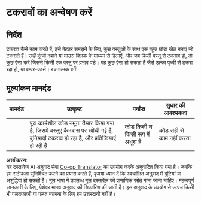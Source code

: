 <!--
CO_OP_TRANSLATOR_METADATA:
{
  "original_hash": "8a0a097b45e7c75a611e2795e4013f16",
  "translation_date": "2025-08-24T12:38:44+00:00",
  "source_file": "6-space-game/4-collision-detection/assignment.md",
  "language_code": "hi"
}
-->
# टकरावों का अन्वेषण करें

## निर्देश

टकराव कैसे काम करते हैं, इसे बेहतर समझने के लिए, कुछ वस्तुओं के साथ एक बहुत छोटा खेल बनाएं जो टकराते हैं। उन्हें कुंजी दबाने या माउस क्लिक के माध्यम से हिलाएं, और जब किसी वस्तु से टकराव हो, तो कुछ ऐसा करें जिससे किसी एक वस्तु पर प्रभाव पड़े। यह कुछ ऐसा हो सकता है जैसे उल्का पृथ्वी से टकरा रहा हो, या बम्पर-कार्स। रचनात्मक बनें!

## मूल्यांकन मानदंड

| मानदंड | उत्कृष्ट                                                                                                                | पर्याप्त                       | सुधार की आवश्यकता |
| -------- | ------------------------------------------------------------------------------------------------------------------------ | ------------------------------ | ----------------- |
|          | पूरा कार्यशील कोड नमूना तैयार किया गया है, जिसमें वस्तुएं कैनवास पर खींची गई हैं, बुनियादी टकराव हो रहा है, और प्रतिक्रियाएं हो रही हैं | कोड किसी न किसी रूप में अधूरा है | कोड सही से काम नहीं करता |

**अस्वीकरण**:  
यह दस्तावेज़ AI अनुवाद सेवा [Co-op Translator](https://github.com/Azure/co-op-translator) का उपयोग करके अनुवादित किया गया है। जबकि हम सटीकता सुनिश्चित करने का प्रयास करते हैं, कृपया ध्यान दें कि स्वचालित अनुवाद में त्रुटियां या अशुद्धियां हो सकती हैं। मूल भाषा में उपलब्ध मूल दस्तावेज़ को प्रामाणिक स्रोत माना जाना चाहिए। महत्वपूर्ण जानकारी के लिए, पेशेवर मानव अनुवाद की सिफारिश की जाती है। इस अनुवाद के उपयोग से उत्पन्न किसी भी गलतफहमी या गलत व्याख्या के लिए हम उत्तरदायी नहीं हैं।